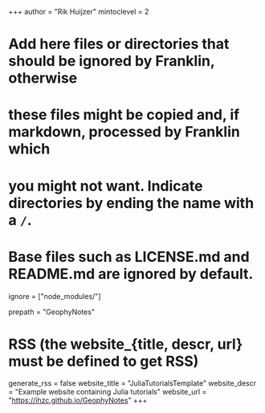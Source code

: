 +++
author = "Rik Huijzer"
mintoclevel = 2

# Add here files or directories that should be ignored by Franklin, otherwise
# these files might be copied and, if markdown, processed by Franklin which
# you might not want. Indicate directories by ending the name with a `/`.
# Base files such as LICENSE.md and README.md are ignored by default.
ignore = ["node_modules/"]

prepath = "GeophyNotes"

# RSS (the website_{title, descr, url} must be defined to get RSS)
generate_rss = false
website_title = "JuliaTutorialsTemplate"
website_descr = "Example website containing Julia tutorials"
website_url   = "https://ihzc.github.io/GeophyNotes"
+++

